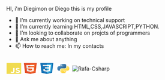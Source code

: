 HI, i'm Diegimon or Diego this is my profile


- 🤖 I’m currently working on technical support 
- 🌱 I’m currently learning HTML,CSS,JAVASCRIPT,PYTHON.
- 👯 I’m looking to collaborate on projcts of programmers
- 💬 Ask me about anything
- 📫 How to reach me: In my contacts 


<div style="display: inline_block"><br>
  <img align="center" alt="Rafa-Js" height="30" width="40" src="https://raw.githubusercontent.com/devicons/devicon/master/icons/javascript/javascript-plain.svg">
  
  <img align="center" alt="Rafa-HTML" height="30" width="40" src="https://raw.githubusercontent.com/devicons/devicon/master/icons/html5/html5-original.svg">
  <img align="center" alt="Rafa-CSS" height="30" width="40" src="https://raw.githubusercontent.com/devicons/devicon/master/icons/css3/css3-original.svg">
  <img align="center" alt="Rafa-Python" height="30" width="40" src="https://raw.githubusercontent.com/devicons/devicon/master/icons/python/python-original.svg">
  <img align="center" alt="Rafa-Csharp" height="30" width="40" src=https://user-images.githubusercontent.com/101910221/233097803-b24d2e0b-c549-49a4-8862-ae6a85180f6b.png>
  

</div>
